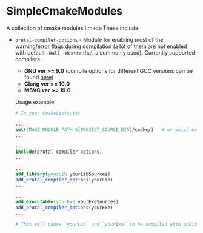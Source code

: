 # SimpleCmakeModules

A collection of cmake modules I made.These include:

- `brutal-compiler-options` - Module for enabling most of the warning/error flags during compilation (a lot of them are not enabled with default `-Wall -Wextra` that is commonly used). Currently supported compilers:
  - **GNU ver >= 9.0** (compile options for different GCC versions can be found [here](https://gcc.gnu.org/onlinedocs/))
  - **Clang ver >= 10.0**
  - **MSVC ver >= 19.0**

  Usage example:

  ```cmake
  # In your CmakeLists.txt

  ...
  set(CMAKE_MODULE_PATH ${PROJECT_SOURCE_DIR}/cmake/)   # or which ever folder you will store the `brutal-compiler-options.cmake``
  ...

  ...
  include(brutal-compiler-options)
  ...

  ...
  add_library(yourLib yourLibSources)
  add_brutal_compiler_options(yourLib)
  ...

  ...
  add_executable(yourExe yourExeSources)
  add_brutal_compiler_options(yourExe)
  ...

  # This will cause `yourLib` and `yourExe` to be compiled with additional warning options determined by your compiler version
  ```
